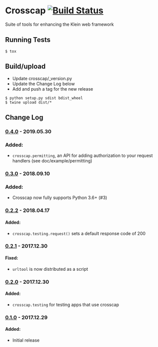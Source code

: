 # Crosscap [![Build Status](https://travis-ci.org/corydodt/Crosscap.svg?branch=master)](https://travis-ci.org/corydodt/Crosscap)
Suite of tools for enhancing the Klein web framework


## Running Tests

```
$ tox
```

##  Build/upload

- Update crosscap/_version.py
- Update the Change Log below
- Add and push a tag for the new release

```
$ python setup.py sdist bdist_wheel
$ twine upload dist/*
```

## Change Log

### [0.4.0] - 2019.05.30

### Added:
  - `crosscap.permitting`, an API for adding authorization to your request handlers (see doc/example/permitting)

### [0.3.0] - 2018.09.10

### Added:
  - Crosscap now fully supports Python 3.6+ (#3)

### [0.2.2] - 2018.04.17

#### Added:
  - `crosscap.testing.request()` sets a default response code of 200


### [0.2.1] - 2017.12.30

#### Fixed:
  - `urltool` is now distributed as a script


### [0.2.0] - 2017.12.30

#### Added:
  - `crosscap.testing` for testing apps that use crosscap


### [0.1.0] - 2017.12.29

#### Added:
  - Initial release


[0.4.0]: https://github.com/corydodt/Crosscap/compare/release-0.3.0...release-0.4.0
[0.3.0]: https://github.com/corydodt/Crosscap/compare/release-0.2.2...release-0.3.0
[0.2.2]: https://github.com/corydodt/Crosscap/compare/release-0.2.1...release-0.2.2
[0.2.1]: https://github.com/corydodt/Crosscap/compare/release-0.2.0...release-0.2.1
[0.2.0]: https://github.com/corydodt/Crosscap/compare/release-0.1.0...release-0.2.0
[0.1.0]: https://github.com/corydodt/Crosscap/tree/release-0.1.0
